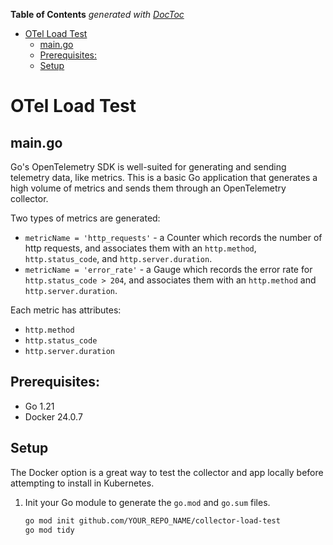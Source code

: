 <!-- START doctoc generated TOC please keep comment here to allow auto update -->
<!-- DON'T EDIT THIS SECTION, INSTEAD RE-RUN doctoc TO UPDATE -->
**Table of Contents**  *generated with [DocToc](https://github.com/thlorenz/doctoc)*

- [OTel Load Test](#collector-load-test)
  - [main.go](#maingo)
  - [Prerequisites:](#prerequisites)
  - [Setup](#setup)

<!-- END doctoc generated TOC please keep comment here to allow auto update -->

# OTel Load Test

## main.go

Go's OpenTelemetry SDK is well-suited for generating and sending telemetry data, like metrics. This is a basic Go application that generates a high volume of metrics and sends them through an OpenTelemetry collector.

Two types of metrics are generated:

- `metricName = 'http_requests'` - a Counter which records the number of http requests, and associates them with an `http.method`, `http.status_code`, and `http.server.duration`.
- `metricName = 'error_rate'` - a Gauge which records the error rate for `http.status_code > 204`, and associates them with an `http.method` and `http.server.duration`.

Each metric has attributes:

- `http.method`
- `http.status_code`
- `http.server.duration`

## Prerequisites:

- Go 1.21
- Docker 24.0.7

## Setup

The Docker option is a great way to test the collector and app locally before attempting to install in Kubernetes.

1. Init your Go module to generate the `go.mod` and `go.sum` files.

    ```sh
    go mod init github.com/YOUR_REPO_NAME/collector-load-test
    go mod tidy
    ```
